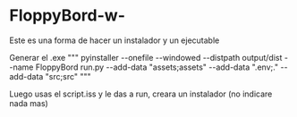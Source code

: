 # FloppyBord-w-
Este es una forma de hacer un instalador y un ejecutable


Generar el .exe
"""
    pyinstaller --onefile --windowed --distpath output/dist  --name FloppyBord run.py --add-data "assets;assets" --add-data ".env;." --add-data "src;src" 
"""

Luego usas el script.iss y le das a run, creara un instalador (no indicare nada mas)